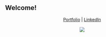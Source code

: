 ## Welcome!

<p align="center">
  <a href="http://tedpeters.herokuapp.com/">Portfolio</a> |
  <a href="https://www.linkedin.com/in/tedpeters/">LinkedIn</a> 
  <br><br>
  <img src="https://media.giphy.com/media/4a5b4AH9TG7zEgsEEe/giphy-downsized.gif">
</p>
